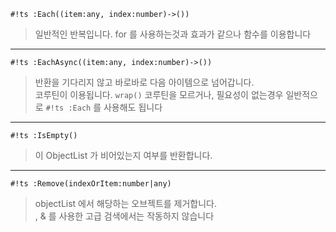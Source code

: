 `#!ts :Each((item:any, index:number)->())`  
> 일반적인 반복입니다. for 를 사용하는것과 효과가 같으나 함수를 이용합니다  

---

`#!ts :EachAsync((item:any, index:number)->())`  
> 반환을 기다리지 않고 바로바로 다음 아이템으로 넘어갑니다.  
> 코루틴이 이용됩니다. `wrap()` 코루틴을 모르거나, 필요성이 없는경우 일반적으로 `#!ts :Each` 를 사용해도 됩니다  

---

`#!ts :IsEmpty()`  
> 이 ObjectList 가 비어있는지 여부를 반환합니다.  

---

`#!ts :Remove(indexOrItem:number|any)`  
> objectList 에서 해당하는 오브젝트를 제거합니다.  
> , & 를 사용한 고급 검색에서는 작동하지 않습니다  
